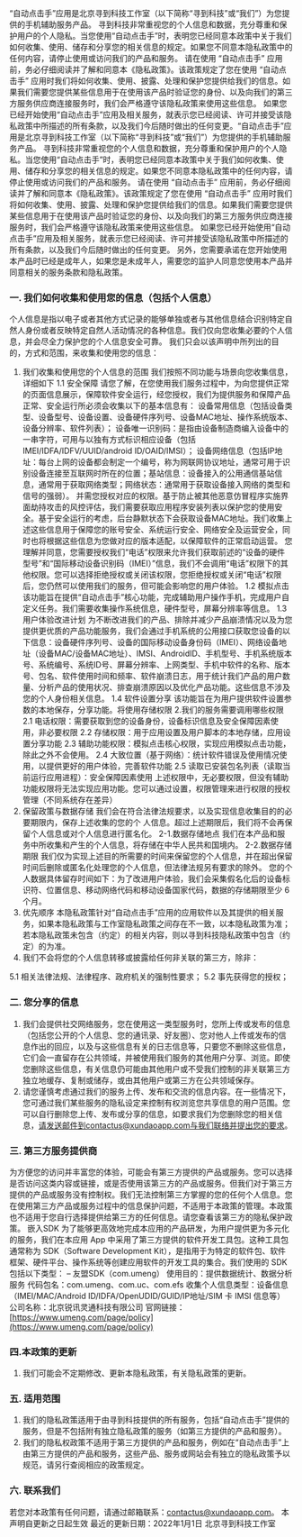 “自动点击手”应用是北京寻到科技工作室（以下简称“寻到科技”或“我们”）为您提供的手机辅助服务产品。
寻到科技非常重视您的个人信息和数据，充分尊重和保护用户的个人隐私。当您使用“自动点击手”时，表明您已经同意本政策中关于我们如何收集、使用、储存和分享您的相关信息的规定。如果您不同意本隐私政策中的任何内容，请停止使用或访问我们的产品和服务。
请在使用 “自动点击手” 应用前，务必仔细阅读并了解和同意本《隐私政策》。该政策规定了您在使用 “自动点击手” 应用时我们将如何收集、使用、披露、处理和保护您提供给我们的信息。如果我们需要您提供某些信息用于在使用该产品时验证您的身份、以及向我们的第三方服务供应商连接服务时，我们会严格遵守该隐私政策来使用这些信息。
如果您已经开始使用“自动点击手”应用及相关服务，就表示您已经阅读、许可并接受该隐私政策中所描述的所有条款，以及我们今后随时做出的任何变更。“自动点击手”应用是北京寻到科技工作室（以下简称“寻到科技”或“我们”）为您提供的手机辅助服务产品。
寻到科技非常重视您的个人信息和数据，充分尊重和保护用户的个人隐私。当您使用“自动点击手”时，表明您已经同意本政策中关于我们如何收集、使用、储存和分享您的相关信息的规定。如果您不同意本隐私政策中的任何内容，请停止使用或访问我们的产品和服务。
请在使用 “自动点击手” 应用前，务必仔细阅读并了解和同意本《隐私政策》。该政策规定了您在使用 “自动点击手” 应用时我们将如何收集、使用、披露、处理和保护您提供给我们的信息。如果我们需要您提供某些信息用于在使用该产品时验证您的身份、以及向我们的第三方服务供应商连接服务时，我们会严格遵守该隐私政策来使用这些信息。
如果您已经开始使用“自动点击手”应用及相关服务，就表示您已经阅读、许可并接受该隐私政策中所描述的所有条款，以及我们今后随时做出的任何变更。
另外，您需要承诺在您开始使用本产品时已经是成年人，如果您是未成年人，需要您的监护人同意您使用本产品并同意相关的服务条款和隐私政策。
### 一. 我们如何收集和使用您的信息（包括个人信息）
个人信息是指以电子或者其他方式记录的能够单独或者与其他信息结合识别特定自然人身份或者反映特定自然人活动情况的各种信息。我们仅向您收集必要的个人信息，并会尽全力保护您的个人信息安全可靠。
我们只会以该声明中所列出的目的，方式和范围，来收集和使用您的信息：
1. 我们收集和使用您的个人信息的范围
我们按照不同功能与场景向您收集信息，详细如下
1.1 安全保障
请您了解，在您使用我们服务过程中，为向您提供正常的页面信息展示，保障软件安全运行，经您授权，我们为提供服务和保障产品正常、安全运行所必须会收集以下的基本信息有：
设备常用信息（包括设备类型、设备型号、设备设置、设备硬件序列号、设备MAC地址、操作系统版本、设备分辨率、软件列表）；
设备唯一识别码：是指由设备制造商编入设备中的一串字符，可用与以独有方式标识相应设备（包括IMEI/IDFA/IDFV/UUID/android ID/OAID/IMSI）；
设备网络信息（包括IP地址：每台上网的设备都会制定一个编号，称为网联网协议地址，通常可用于识别设备连接至互联网时所在的位置；基站信息：设备接入的公用通信基站信息，通常用于获取网络类型；网络状态：通常用于获取设备接入网络的类型和信号的强弱）。
并需您授权对应的权限。基于防止被其他恶意仿冒程序实施界面劫持攻击的风控评估，我们需要获取应用程序安装列表以保护您的使用安全。基于安全运行的考虑，后台静默状态下会获取设备MAC地址。我们收集上述这些信息用于保障您的账号安全、系统运行安全、网络安全及运营安全，同时也将根据这些信息为您做对应的版本适配，以保障软件的正常启动运营。
您理解并同意，您需要授权我们“电话”权限来允许我们获取前述的“设备的硬件型号”和“国际移动设备识别码（IMEI）”信息，我们不会调用“电话”权限下的其他权限。您可以选择拒绝授权或关闭该权限，您拒绝授权或关闭“电话”权限后，您仍然可以使用我们的服务，但可能会影响您的用户体验。
1.2 模拟点击
该功能旨在提供“自动点击手”核心功能，完成辅助用户操作手机，完成用户自定义任务。我们需要收集操作系统信息，硬件型号，屏幕分辨率等信息。
1.3 用户体验改进计划
为不断改进我们的产品、排除并减少产品崩溃情况以及为您提供更优质的产品功能服务，我们会通过手机系统的公用接口获取您设备的以下信息：设备硬件序列号、设备的国际移动设备身份码（IMEI）、网络设备地址（设备MAC/设备MAC地址）、IMSI、AndroidID、手机型号、手机系统版本号、系统编号、系统ID号、屏幕分辨率、上网类型、手机中软件的名称、版本号、包名、软件使用时间和频率、软件崩溃日志，用于统计我们产品的用户数量、分析产品的使用状况、排查崩溃原因以及优化产品功能。这些信息不涉及您的个人身份相关信息。
1.4 软件设置分享
该功能旨在为用户提供软件设置参数的本地保存，分享功能。将使用存储权限
2.我们的服务需要调用哪些权限
2.1 电话权限：需要获取到您的设备身份，设备标识信息及安全保障因素使用，非必要权限
2.2 存储权限：用于应用设置及用户脚本的本地存储，应用设置分享功能
2.3 辅助功能权限：模拟点击核心权限，实现应用模拟点击功能，除此之外不会使用。
2.4 大致位置（基于网络）：统计软件错误及使用情况使用，以提供更好的用户体验，完善软件功能
2.5 读取已安装包名列表（读取当前运行应用进程）：安全保障因素使用
上述权限中，无必要权限，但没有辅助功能权限将无法实现应用功能。您可以通过设置，权限管理来进行权限的授权管理（不同系统存在差异）
3. 保留政策与数据存储
 我们会在符合法律法规要求，以及实现信息收集目的的必要期限内，保存上述收集的您的个
人信息。超过上述期限后，我们将不会再保留个人信息或对个人信息进行匿名化。
2-1.数据存储地点
我们在本产品和服务中所收集和产生的个人信息，将存储在中华人民共和国境内。
2-2.数据存储期限
我们仅为实现上述目的所需要的时间来保留您的个人信息，并在超出保留时间后删除或匿名化处理您的个人信息，但法律法规另有要求的除外。
您的个人数据具体留存时间如下：为了改进用户体验，我们会采集假名化后的设备标识符、位置信息、移动网络代码和移动设备国家代码，数据的存储期限至少 6 个月。
4. 优先顺序
 本隐私政策针对“自动点击手”应用的应用软件以及其提供的相关服务，如果本隐私政策与工作室隐私政策之间存在不一致，以本隐私政策为准；若本隐私政策未包含（约定）的相关内容，则以寻到科技隐私政策中包含（约定）的为准。
5. 我们不会将您的个人信息转移或披露给任何非关联的第三方，除非：

5.1 相关法律法规、法律程序、政府机关的强制性要求；
5.2 事先获得您的授权；

### 二. 您分享的信息
1. 我们会提供社交网络服务，您在使用这一类型服务时，您所上传或发布的信息（包括您公开的个人信息、您的通讯录、好友圈）、您对他人上传或发布的信息作出的回应，以及与这些信息有关的日志信息等，只要您不删除这些信息，它们会一直留存在公共领域，并被使用我们服务的其他用户分享、浏览。即使您删除这些信息，有关信息仍可能由其他用户或不受我们控制的非关联第三方独立地缓存、复制或储存，或由其他用户或第三方在公共领域保存。
2. 请您谨慎考虑通过我们的服务上传、发布和交流的信息内容。在一些情况下，您可通过我们某些服务的隐私设定来控制有权浏览您共享信息的用户范围。您可以自行删除您上传、发布或分享的信息，如要求我们为您删除您的相关信息，请发送邮件到contactus@xundaoapp.com与我们联络并提出您的要求。
### 三. 第三方服务提供商
为方便您的访问并丰富您的体验，可能会有第三方提供的产品或服务。您可以选择是否访问这类内容或链接，或是否使用该第三方的产品或服务。但我们对于第三方提供的产品或服务没有控制权。我们无法控制第三方掌握的您的任何个人信息。您在使用第三方产品或服务过程中的信息保护问题，不适用于本政策的管理。本政策也不适用于您自行选择提供给第三方的任何信息。请您查看该第三方的隐私保护政策。
嵌入SDK
为了能够更高效地完成本应用的产品研发，为用户提供更为多元化的服务，我们在本应用 App 中采用了第三方提供的软件开发工具包。这种工具包通常称为 SDK（Software Development Kit），是指用于为特定的软件包、软件框架、硬件平台、操作系统等创建应用软件的开发工具的集合。我们使用的 SDK 包括以下类型：
– 友盟SDK（com.umeng）
使用目的：提供数据统计、数据分析服务
代码包名：com.umeng、com.uc、com.efs
收集个人信息类型：设备信息（IMEI/MAC/Android ID/IDFA/OpenUDID/GUID/IP地址/SIM 卡 IMSI 信息等）
公司名称：北京锐讯灵通科技有限公司
官网链接：[https://www.umeng.com/page/policy](https://www.umeng.com/page/policy)
### 四.本政策的更新
1. 我们可能会不定期修改、更新本隐私政策，有关隐私政策的更新。
### 五. 适用范围
1. 我们的隐私政策适用于由寻到科技提供的所有服务，包括“自动点击手”提供的服务，但是不包括附有独立隐私政策的服务（如第三方提供的产品和服务）。
2. 我们的隐私权政策不适用于第三方提供的产品和服务，例如在“自动点击手”上由第三方提供的产品和服务，这些产品、服务或网站会有独立的隐私政策予以规范，请另行查阅相应的政策规定。
### 六. 联系我们
若您对本政策有任何问题，请通过邮箱联系：contactus@xundaoapp.com。
本声明自更新之日起生效
最近的更新日期：2022年1月1日
北京寻到科技工作室


